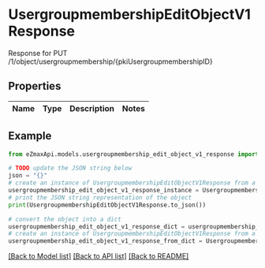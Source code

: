 # UsergroupmembershipEditObjectV1Response

Response for PUT /1/object/usergroupmembership/{pkiUsergroupmembershipID}

## Properties

Name | Type | Description | Notes
------------ | ------------- | ------------- | -------------

## Example

```python
from eZmaxApi.models.usergroupmembership_edit_object_v1_response import UsergroupmembershipEditObjectV1Response

# TODO update the JSON string below
json = "{}"
# create an instance of UsergroupmembershipEditObjectV1Response from a JSON string
usergroupmembership_edit_object_v1_response_instance = UsergroupmembershipEditObjectV1Response.from_json(json)
# print the JSON string representation of the object
print(UsergroupmembershipEditObjectV1Response.to_json())

# convert the object into a dict
usergroupmembership_edit_object_v1_response_dict = usergroupmembership_edit_object_v1_response_instance.to_dict()
# create an instance of UsergroupmembershipEditObjectV1Response from a dict
usergroupmembership_edit_object_v1_response_from_dict = UsergroupmembershipEditObjectV1Response.from_dict(usergroupmembership_edit_object_v1_response_dict)
```
[[Back to Model list]](../README.md#documentation-for-models) [[Back to API list]](../README.md#documentation-for-api-endpoints) [[Back to README]](../README.md)


